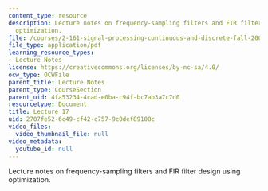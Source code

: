 ```yaml
---
content_type: resource
description: Lecture notes on frequency-sampling filters and FIR filter design using
  optimization.
file: /courses/2-161-signal-processing-continuous-and-discrete-fall-2008/2707fe526c49cf42c7579c0def89108c_lecture_17.pdf
file_type: application/pdf
learning_resource_types:
- Lecture Notes
license: https://creativecommons.org/licenses/by-nc-sa/4.0/
ocw_type: OCWFile
parent_title: Lecture Notes
parent_type: CourseSection
parent_uid: 4fa53234-4cad-e0ba-c94f-bc7ab3a7c7d0
resourcetype: Document
title: Lecture 17
uid: 2707fe52-6c49-cf42-c757-9c0def89108c
video_files:
  video_thumbnail_file: null
video_metadata:
  youtube_id: null
---
```

Lecture notes on frequency-sampling filters and FIR filter design using optimization.